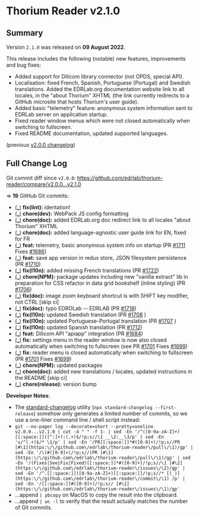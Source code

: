 # Thorium Reader v2.1.0

## Summary

Version `2.1.0` was released on **09 August 2022**.

This release includes the following (notable) new features, improvements and bug fixes:

* Added support for Dilicom library connector (not OPDS, special API).
* Localisation: fixed French, Spanish, Portuguese (Portugal) and Swedish translations. Added the EDRLab.org documentation website link to all locales, in the "about Thorium" XHTML (the link currently redirects to a GitHub microsite that hosts Thorium's user guide).
* Added basic "telemetry" feature: anonymous system information sent to EDRLab server on application startup.
* Fixed reader window menus which were not closed automatically when switching to fullscreen.
* Fixed README documentation, updated supported languages.

(previous [v2.0.0 changelog](./CHANGELOG-v2.1.0.md))

## Full Change Log

Git commit diff since `v2.0.0`:
https://github.com/edrlab/thorium-reader/compare/v2.0.0...v2.1.0

=> **19** GitHub Git commits:

* [(_)](https://github.com/edrlab/thorium-reader/commit/5a2781974a4cc9dee619cece5f3f5fe6f3c0ed38) __fix(lint):__ identation!
* [(_)](https://github.com/edrlab/thorium-reader/commit/322b7aa082697d65cbe35115fcb34d3e25840e77) __chore(dev):__ WebPack JS config formatting
* [(_)](https://github.com/edrlab/thorium-reader/commit/e83fc25333fb736928a012f2890c1895e81616ff) __chore(doc):__ added EDRLab.org doc redirect link to all locales "about Thorium" XHTML
* [(_)](https://github.com/edrlab/thorium-reader/commit/412ee2a369588e36485b33d9eb99afa5a95074fa) __chore(doc):__ added language-agnostic user guide link for EN, fixed for FR
* [(_)](https://github.com/edrlab/thorium-reader/commit/d0e3dcbe7388f1eebdb3e1d4b58d46c8503b4088) __feat:__ telemetry, basic anonymous system info on startup (PR [#1711](https://github.com/edrlab/thorium-reader/pull/1711) Fixes [#1686](https://github.com/edrlab/thorium-reader/issues/1686))
* [(_)](https://github.com/edrlab/thorium-reader/commit/62285d857477993ae21cd2f348756871e30ab3a4) __feat:__ save app version in redux store, JSON filesystem persistence (PR [#1710](https://github.com/edrlab/thorium-reader/pull/1710))
* [(_)](https://github.com/edrlab/thorium-reader/commit/91f02c2885edcf93128335c8e1b15e8bac61c109) __fix(l10n):__ added missing French translations (PR [#1722](https://github.com/edrlab/thorium-reader/pull/1722))
* [(_)](https://github.com/edrlab/thorium-reader/commit/6da869aebe120d2a11f0fa8aa59268a499fca110) __chore(NPM):__ package updates including new "vanilla extract" lib in preparation for CSS refactor in data grid bookshelf (inline styling) (PR [#1706](https://github.com/edrlab/thorium-reader/pull/1706))
* [(_)](https://github.com/edrlab/thorium-reader/commit/a661ff7f64572cf4c1393ee517a65bc29328d3b0) __fix(doc):__ image zoom keyboard shortcut is with SHIFT key modifier, not CTRL [skip ci]
* [(_)](https://github.com/edrlab/thorium-reader/commit/c0561732c72fb698e240144fd11939b465c4f561) __fix(doc):__ typo EDROLab -- EDRLAB (PR [#1718](https://github.com/edrlab/thorium-reader/pull/1718))
* [(_)](https://github.com/edrlab/thorium-reader/commit/382bf869a1e468125e66371f1054fd79198fa6df) __fix(l10n):__ updated Swedish translation (PR [#1708](https://github.com/edrlab/thorium-reader/pull/1708) )
* [(_)](https://github.com/edrlab/thorium-reader/commit/8440ea1314bf927aa3a45c062ac24006d512b59c) __fix(l10n):__ updated Portuguese-Portugal translation (PR [#1707](https://github.com/edrlab/thorium-reader/pull/1707) )
* [(_)](https://github.com/edrlab/thorium-reader/commit/6fd9f167a00a0a930fd991100a9891c6e6b1a996) __fix(l10n):__ updated Spanish translation (PR [#1712](https://github.com/edrlab/thorium-reader/pull/1712))
* [(_)](https://github.com/edrlab/thorium-reader/commit/fec61ed371d1616bfd0d230b5b072cd7e5b3970d) __feat:__ Dilicom API "apiapp" integration (PR [#1684](https://github.com/edrlab/thorium-reader/pull/1684))
* [(_)](https://github.com/edrlab/thorium-reader/commit/6cda2471995fc8a66b2b09a293fec566a4c00451) __fix:__ settings menu in the reader window is now also closed automatically when switching to fullscreen (see PR [#1701](https://github.com/edrlab/thorium-reader/pull/1701) Fixes [#1699](https://github.com/edrlab/thorium-reader/issues/1699))
* [(_)](https://github.com/edrlab/thorium-reader/commit/c3d4f57ae86e544c343c7aed64343e2b3e57f336) __fix:__ reader menu is closed automatically when switching to fullscreen (PR [#1701](https://github.com/edrlab/thorium-reader/pull/1701) Fixes [#1699](https://github.com/edrlab/thorium-reader/issues/1699))
* [(_)](https://github.com/edrlab/thorium-reader/commit/73ed5d061114faa9776fef71706a62be29e9dd03) __chore(NPM):__ updated packages
* [(_)](https://github.com/edrlab/thorium-reader/commit/03b16f62c25351d7f0ffcb9281f28d58d0b46474) __chore(doc):__ added new translations / locales, updated instructions in the README [skip ci]
* [(_)](https://github.com/edrlab/thorium-reader/commit/96c6702c8922bb8dbec3ce4492ed52ffa3290d19) __chore(release):__ version bump

__Developer Notes__:

* The [standard-changelog](https://github.com/conventional-changelog/conventional-changelog/tree/master/packages/standard-changelog) utility (`npx standard-changelog --first-release`) somehow only generates a limited number of commits, so we use a one-liner command line / shell script instead:
* `git --no-pager log --decorate=short --pretty=oneline v2.0.0...v2.1.0 | cut -d " " -f 1- | sed -En '/^([0-9a-zA-Z]+)[[:space:]]([^:]+):(.+)$/!p;s//\1 __\2:__\3/p' | sed -En 's/^(.+)$/* \1/p' | sed -En '/PR[[:space:]]*#([0-9]+)/!p;s//PR [#\1](https:\/\/github.com\/edrlab\/thorium-reader\/pull\/\1)/gp' | sed -En '/\(#([0-9]+)/!p;s//(PR [#\1](https:\/\/github.com\/edrlab\/thorium-reader\/pull\/\1)/gp' | sed -En '/(Fixes|See|Fix|Fixed)[[:space:]]*#([0-9]+)/!p;s//\1 [#\2](https:\/\/github.com\/edrlab\/thorium-reader\/issues\/\2)/gp' | sed -En '/^.[[:space:]]([0-9a-zA-Z]+)[[:space:]]/!p;s//* [(_)](https:\/\/github.com\/edrlab\/thorium-reader\/commit\/\1) /p' | sed -En '/[[:space:]]#([0-9]+)/!p;s// [#\1](https:\/\/github.com\/edrlab\/thorium-reader\/issues\/\1)/gp'`
* ...append `| pbcopy` on MacOS to copy the result into the clipboard.
* ...append `| wc -l` to verify that the result actually matches the number of Git commits.
